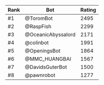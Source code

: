 Rank|Bot|Rating
---|---|---
#1|@ToromBot|2495
#2|@RaspFish|2299
#3|@OceanicAbyssalord|2171
#4|@colinbot|1991
#5|@OpeningsBot|1864
#6|@MMC_HUANGBAI|1567
#7|@DavidsGuterBot|1500
#8|@pawnrobot|1277
